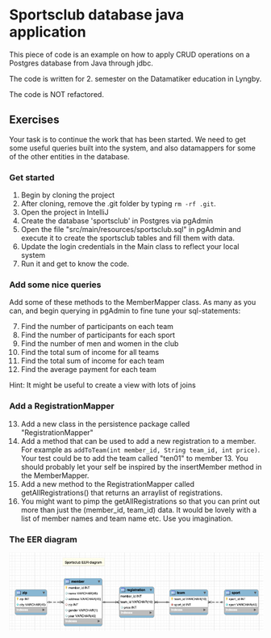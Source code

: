 # Sportsclub database java application

This piece of code is an example on how to apply CRUD operations on
a Postgres database from Java through jdbc.

The code is written for 2. semester on the Datamatiker education in Lyngby.

The code is NOT refactored.

## Exercises

Your task is to continue the work that has been started.
We need to get some useful queries built into the system, and also
datamappers for some of the other entities in the database.

### Get started

1) Begin by cloning the project
2) After cloning, remove the .git folder by typing `rm -rf .git`.
3) Open the project in IntelliJ
4) Create the database 'sportsclub' in Postgres via pgAdmin
5) Open the file "src/main/resources/sportsclub.sql" in pgAdmin and execute it to create the sportsclub tables and fill them with data.
6) Update the login credentials in the Main class to reflect your local system
7) Run it and get to know the code.

### Add some nice queries

Add some of these methods to the MemberMapper class. As many as you can, and begin
querying in pgAdmin to fine tune your sql-statements:

7) Find the number of participants on each team
8) Find the number of participants for each sport
9) Find the number of men and women in the club
10) Find the total sum of income for all teams
11) Find the total sum of income for each team
12) Find the average payment for each team

Hint: It might be useful to create a view with lots of joins

### Add a RegistrationMapper

13) Add a new class in the persistence package called "RegistrationMapper"
14) Add a method that can be used to add a new registration to a member. For example as `addToTeam(int member_id, String team_id, int price)`. 
    Your test could be to add the team called "ten01" to member 13. You should probably let your self be inspired 
    by the insertMember method in the MemberMapper.
15) Add a new method to the RegistrationMapper called getAllRegistrations() that returns an arraylist of registrations.
16) You might want to pimp the getAllRegistrations so that you can print out more
    than just the (member_id, team_id) data. It would be lovely with a list of member names
    and team name etc. Use you imagination.

### The EER diagram

![](src/main/resources/sportsclub.png)
